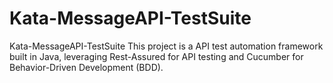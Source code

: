 # Kata-MessageAPI-TestSuite
Kata-MessageAPI-TestSuite This project is a API test automation framework built in Java, leveraging Rest-Assured for API testing and Cucumber for Behavior-Driven Development (BDD).
